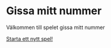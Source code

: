 Gissa mitt nummer
==================

Välkommen till spelet gissa mitt nummer

[Starta ett nytt spel!](guess/init)